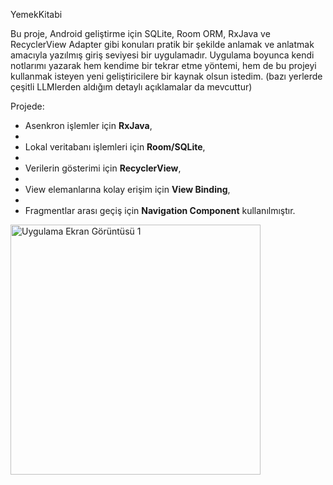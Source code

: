 YemekKitabi

Bu proje, Android geliştirme için SQLite, Room ORM, RxJava ve RecyclerView Adapter gibi konuları pratik bir şekilde anlamak ve anlatmak amacıyla yazılmış giriş seviyesi bir uygulamadır.
Uygulama boyunca kendi notlarımı yazarak hem kendime bir tekrar etme yöntemi, hem de bu projeyi kullanmak isteyen yeni geliştiricilere bir kaynak olsun istedim. (bazı yerlerde çeşitli LLMlerden aldığım detaylı açıklamalar da mevcuttur)

Projede:

*   Asenkron işlemler için **RxJava**,
*   
*   Lokal veritabanı işlemleri için **Room/SQLite**,
*   
*   Verilerin gösterimi için **RecyclerView**,
*   
*   View elemanlarına kolay erişim için **View Binding**,
*   
*   Fragmentlar arası geçiş için **Navigation Component** kullanılmıştır.




<img src="https://github.com/user-attachments/assets/aee6f505-8a83-4f0a-b870-326dcecae216" alt="Uygulama Ekran Görüntüsü 1" width="400">
